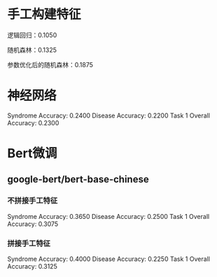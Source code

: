# 手工构建特征

逻辑回归：0.1050

随机森林：0.1325

参数优化后的随机森林：0.1875



# 神经网络

Syndrome Accuracy: 0.2400
Disease Accuracy: 0.2200
Task 1 Overall Accuracy: 0.2300



# Bert微调

## google-bert/bert-base-chinese

### 不拼接手工特征

Syndrome Accuracy: 0.3650
Disease Accuracy: 0.2500
Task 1 Overall Accuracy: 0.3075

### 拼接手工特征

Syndrome Accuracy: 0.4000
Disease Accuracy: 0.2250
Task 1 Overall Accuracy: 0.3125
